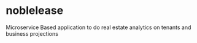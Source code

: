 # noblelease
Microservice Based application to do real estate analytics on tenants and business projections
